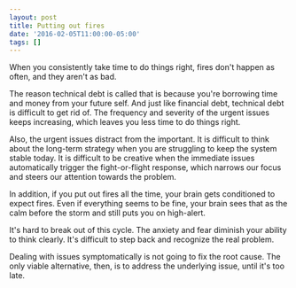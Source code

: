```yaml
---
layout: post
title: Putting out fires
date: '2016-02-05T11:00:00-05:00'
tags: []
---
```

When you consistently take time to do things right, fires don't happen as often, and they aren't as bad.

The reason technical debt is called that is because you're borrowing time and money from your future self. And just like financial debt, technical debt is difficult to get rid of. The frequency and severity of the urgent issues keeps increasing, which leaves you less time to do things right.

Also, the urgent issues distract from the important. It is difficult to think about the long-term strategy when you are struggling to keep the system stable today. It is difficult to be creative when the immediate issues automatically trigger the fight-or-flight response, which narrows our focus and steers our attention towards the problem.

In addition, if you put out fires all the time, your brain gets conditioned to expect fires. Even if everything seems to be fine, your brain sees that as the calm before the storm and still puts you on high-alert.

It's hard to break out of this cycle. The anxiety and fear diminish your ability to think clearly. It's difficult to step back and recognize the real problem.

Dealing with issues symptomatically is not going to fix the root cause. The only viable alternative, then, is to address the underlying issue, until it's too late.
